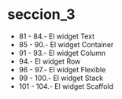 # seccion_3

* 81 - 84.- El widget Text
* 85 - 90.- El widget Container
* 91 - 93.- El widget Column
* 94.- El widget Row
* 96 - 97.- El widget Flexible
* 99 - 100.- El widget Stack
* 101 - 104.- El widget Scaffold